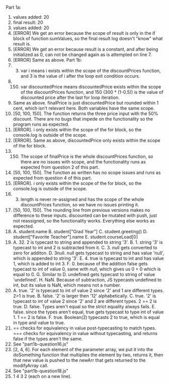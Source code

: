 Part 1a:
1. values added: 20
2. final result: 20
3. values added: 20
4. [ERROR] We get an error because the scope of result is only in the if block of function sumValues, so the final result log doesn't "know" what result is.
5. [ERROR] We get an error because result is a constant, and after being initialized as 0, can not be changed again as is attempted on line 7.
6. [ERROR] Same as above.
Part 1b:
1. 3. var i means i exists within the scope of the discountPrices function, and 3 is the value of i after the loop exit condition occurs.
2. 150. var discountedPrice means discountedPrice exists within the scope of the discountPrices function, and 150 (300 * (1-0.5)) is the value of discounted price after the last for loop iteration.
3. Same as above. finalPrice is just discountedPrice but rounded within 1 cent, which isn't relevant here. Both variables have the same scope.
4. [50, 100, 150]. The function returns the three price input with the 50% discount. There are no bugs that impede on the functionality so the program runs as expected.
5. [ERROR]. i only exists within the scope of the for block, so the console.log is outside of the scope.
6. [ERROR]. Same as above, discountedPrice only exists within the scope of the for block.
7. 150. The scope of finalPrice is the whole discountPrices function, so there are no issues with scope, and the functionality runs as expected from question 2 of this part.
8. [50, 100, 150]. The function as written has no scope issues and runs as expected from question 4 of this part.
9. [ERROR]. i only exists within the scope of the for block, so the console.log is outside of the scope.
10. 3. length is never re-assigned and has the scope of the whole discountPrices function, so we have no issues printing it.
11. [50, 100, 150]. The rounding line from previous versions makes no difference to these inputs. discounted can be mutated with push, just not reassigned, so the functionality works. Everything else works as expected.
12. A. student.name
    B. student["Grad Year"]
    C. student.greeting()
    D. student["Favorite Teacher"].name
    E. student.courseLoad[0]
13. A. 32. 2 is typecast to string and appended to string '3'.
    B. 1. string '3' is typecast to int and 2 is subtracted from it.
    C. 3. null gets converted to zero for additon.
    D. 3null. null gets typecast to string and has value 'null', which is appended to string '3'.
    E. 4. true is typecast to int and has value 1, which is added to int 3.
    F. 0. because of the addition false gets typecast to int of value 0, same with null, which gives us 0 + 0 which is equal to 0.
    G. Similar to D. undefined gets typecast to string of value 'undefined'.
    H. NaN. Because of subtraction, JS typecasts undefined to int, but its value is NaN, which means not a number.
14. A. true. '2' is typecast to int of value 2 since '2' and 1 are different types. 2>1 is true.
    B. false. '2' is larger then '12' alphabetically.
    C. true. '2' is typecast to int of value 2 since '2' and 2 are different types. 2 == 2 is true.
    D. false. Types aren't equal so the strict equality always fails.
    E. false. since the types aren't equal, true gets typecast to type int of value 1. 1 == 2 is false.
    F. true. Boolean(2) typecasts 2 to true, which is equal in type and value to true.
15. == checks for equivalency in value post-typecasting to match types. === checks for equivalency in value without typecasting, and returns false if the types aren't the same.
16. See "part1b-question16.js"
17. [2, 4, 6]. For each element of the parameter array, we put it into the doSomething function that multiplies the element by two, returns it, then that new value is pushed to the newArr that gets returned to the modifyArray call.
18. See "part1b-question18.js"
19. 1 4 3 2 (each on a new line).
